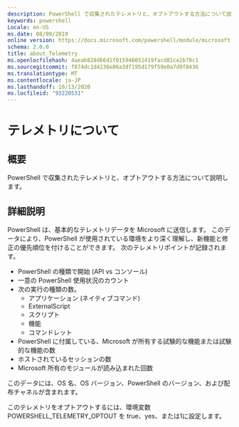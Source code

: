 ```yaml
---
description: PowerShell で収集されたテレメトリと、オプトアウトする方法について説明します。
keywords: powershell
Locale: en-US
ms.date: 08/09/2019
online version: https://docs.microsoft.com/powershell/module/microsoft.powershell.core/about/about_telemetry?view=powershell-7&WT.mc_id=ps-gethelp
schema: 2.0.0
title: about_Telemetry
ms.openlocfilehash: 4aeab828d66d1f015946051419facd81ce2b78c1
ms.sourcegitcommit: f874dc1d4236e06a3df195d179f59e0a7d9f8436
ms.translationtype: MT
ms.contentlocale: ja-JP
ms.lasthandoff: 10/13/2020
ms.locfileid: "93220531"
---
```

# <a name="about-telemetry"></a>テレメトリについて

## <a name="short-description"></a>概要

PowerShell で収集されたテレメトリと、オプトアウトする方法について説明します。

## <a name="long-description"></a>詳細説明

PowerShell は、基本的なテレメトリデータを Microsoft に送信します。
このデータにより、PowerShell が使用されている環境をより深く理解し、新機能と修正の優先順位を付けることができます。
次のテレメトリポイントが記録されます。

- PowerShell の種類で開始 (API vs コンソール)
- 一意の PowerShell 使用状況のカウント
- 次の実行の種類の数。
  - アプリケーション (ネイティブコマンド)
  - ExternalScript
  - スクリプト
  - 機能
  - コマンドレット
- PowerShell に付属している、Microsoft が所有する試験的な機能または試験的な機能の数
- ホストされているセッションの数
- Microsoft 所有のモジュールが読み込まれた回数

このデータには、OS 名、OS バージョン、PowerShell のバージョン、および配布チャネルが含まれます。

このテレメトリをオプトアウトするには、環境変数 POWERSHELL_TELEMETRY_OPTOUT を true、yes、または1に設定します。
